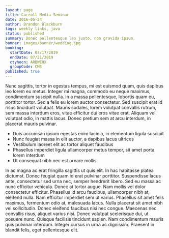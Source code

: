 ```yaml
---
layout: page
title: Carroll Media Seminar
date: 2016-05-24
author: Brandon Blackburn
tags: weekly links, java
status: published
summary: Donec pellentesque leo justo, non gravida ipsum.
banner: images/banner/wedding.jpg
booking:
  startDate: 07/17/2019
  endDate: 07/21/2019
  ctyhocn: ARBWEHX
  groupCode: CMS
published: true
---
```

Nunc sagittis, tortor in egestas tempus, mi est euismod quam, quis dapibus leo lorem eu metus. Integer mi magna, commodo eu neque maximus, condimentum suscipit nulla. In a massa pellentesque, lobortis quam eu, porttitor tortor. Sed a felis eu lorem auctor consectetur. Sed suscipit erat id risus tincidunt volutpat. Mauris sodales, lorem volutpat convallis rutrum, sem massa interdum eros, vitae efficitur dui eros vitae erat. Aliquam vel volutpat odio, in mattis lacus. Donec pretium sem at arcu interdum, in placerat mauris pulvinar.

* Duis accumsan ipsum egestas enim lacinia, in elementum ligula suscipit
* Nunc feugiat massa in elit auctor, a dapibus lacus ultrices
* Vestibulum laoreet elit ac tortor aliquet faucibus
* Phasellus imperdiet ligula ullamcorper metus tempor, sit amet porta lorem interdum
* Ut consequat nibh nec est ornare mollis.

In ac magna ac erat fringilla sagittis ut quis elit. In hac habitasse platea dictumst. Donec feugiat quam id erat pulvinar porttitor. Suspendisse lacus ante, consectetur sed urna nec, semper hendrerit libero. Sed eu massa ac nunc efficitur vehicula. Donec at tortor augue. Nam mollis vel dolor consectetur efficitur. Phasellus id arcu faucibus, ullamcorper nibh at, eleifend nulla. Nam efficitur imperdiet sem ut varius. Phasellus sit amet felis maximus, fermentum odio at, malesuada lacus.
Nulla placerat sit amet nibh vel sollicitudin. Donec eleifend faucibus nisi nec congue. Maecenas nec convallis risus, aliquet varius nisi. Donec volutpat scelerisque dui, ut posuere nunc. Quisque facilisis tincidunt sapien. Nam condimentum mauris quis pulvinar interdum. Integer cursus in urna ac dignissim. Praesent in blandit felis, eget pellentesque elit.
